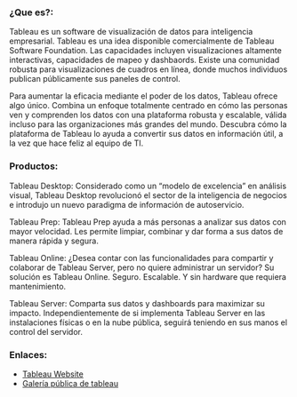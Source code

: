 
### ¿Que es?:
Tableau es un software de visualización de datos para inteligencia empresarial. Tableau es una idea disponible comercialmente de Tableau Software Foundation. Las capacidades incluyen visualizaciones altamente interactivas, capacidades de mapeo y dashbaords. Existe una comunidad robusta para visualizaciones de cuadros en línea, donde muchos individuos publican públicamente sus paneles de control.

Para aumentar la eficacia mediante el poder de los datos, Tableau ofrece algo único. Combina un enfoque totalmente centrado en cómo las personas ven y comprenden los datos con una plataforma robusta y escalable, válida incluso para las organizaciones más grandes del mundo. Descubra cómo la plataforma de Tableau lo ayuda a convertir sus datos en información útil, a la vez que hace feliz al equipo de TI.

### Productos:

Tableau Desktop:
Considerado como un “modelo de excelencia” en análisis visual, Tableau Desktop revolucionó el sector de la inteligencia de negocios e introdujo un nuevo paradigma de información de autoservicio.

Tableau Prep:
Tableau Prep ayuda a más personas a analizar sus datos con mayor velocidad. Les permite limpiar, combinar y dar forma a sus datos de manera rápida y segura.

Tableau Online:
¿Desea contar con las funcionalidades para compartir y colaborar de Tableau Server, pero no quiere administrar un servidor? Su solución es Tableau Online. Seguro. Escalable. Y sin hardware que requiera mantenimiento.

Tableau Server:
Comparta sus datos y dashboards para maximizar su impacto. Independientemente de si implementa Tableau Server en las instalaciones físicas o en la nube pública, seguirá teniendo en sus manos el control del servidor.

### Enlaces:

*   [Tableau Website](https://www.tableau.com)
*   [Galería pública de tableau](https://public.tableau.com/en-us/s/gallery)
